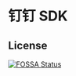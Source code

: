 # 钉钉 SDK

## License
[![FOSSA Status](https://app.fossa.io/api/projects/git%2Bgithub.com%2Faplisin%2Fdingtalk.svg?type=large)](https://app.fossa.io/projects/git%2Bgithub.com%2Faplisin%2Fdingtalk?ref=badge_large)

